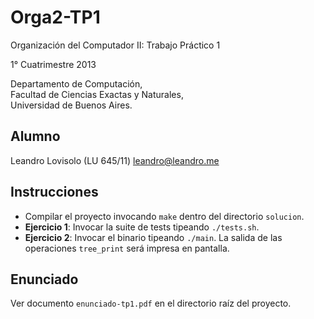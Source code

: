 Orga2-TP1
=========

Organización del Computador II: Trabajo Práctico 1

1° Cuatrimestre 2013

Departamento de Computación,  
Facultad de Ciencias Exactas y Naturales,  
Universidad de Buenos Aires.

Alumno
------

Leandro Lovisolo (LU 645/11) [leandro@leandro.me](mailto:leandro@leandro.me)

Instrucciones
-------------

- Compilar el proyecto invocando `make` dentro del directorio `solucion`.
- **Ejercicio 1**: Invocar la suite de tests tipeando `./tests.sh`.
- **Ejercicio 2**: Invocar el binario tipeando `./main`. La salida de las operaciones
  `tree_print` será impresa en pantalla.

Enunciado
---------

Ver documento `enunciado-tp1.pdf` en el directorio raíz del proyecto.
